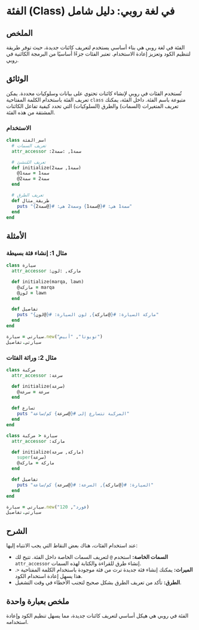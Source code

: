 <!--
Meta Description: # الفئة (Class) في لغة روبي: دليل شامل ## الملخص الفئة في لغة روبي هي بناء أساسي يستخدم لتعريف كائنات جديدة، حيث توفر طريقة لتنظيم الكود وتعزيز إعادة ...
Meta Keywords: end, ماركة, الفئة, def, سرعة
-->

# الفئة (Class) في لغة روبي: دليل شامل

## الملخص
الفئة في لغة روبي هي بناء أساسي يستخدم لتعريف كائنات جديدة، حيث توفر طريقة لتنظيم الكود وتعزيز إعادة الاستخدام. تعتبر الفئات جزءًا أساسيًا من البرمجة الكائنية في روبي.

## الوثائق
تُستخدم الفئات في روبي لإنشاء كائنات تحتوي على بيانات وسلوكيات محددة. يمكن تعريف الفئة باستخدام الكلمة المفتاحية `class` متبوعة باسم الفئة. داخل الفئة، يمكنك تعريف المتغيرات (السمات) والطرق (السلوكيات) التي تحدد كيفية تفاعل الكائنات المشتقة من هذه الفئة.

### الاستخدام
```ruby
class اسم_الفئة
  # تعريف السمات
  attr_accessor :سمة1, :سمة2

  # تعريف المُنشئ
  def initialize(سمة1, سمة2)
    @سمة1 = سمة1
    @سمة2 = سمة2
  end

  # تعريف الطرق
  def طريقة_مثال
    puts "سمة1 هي: #{@سمة1} وسمة2 هي: #{@سمة2}"
  end
end
```

## الأمثلة
### مثال 1: إنشاء فئة بسيطة
```ruby
class سيارة
  attr_accessor :ماركة, :لون

  def initialize(marqa, lawn)
    @ماركة = marqa
    @لون = lawn
  end

  def تفاصيل
    puts "ماركة السيارة: #{@ماركة}, لون السيارة: #{@لون}"
  end
end

سيارتي = سيارة.new("تويوتا", "أبيض")
سيارتي.تفاصيل
```

### مثال 2: وراثة الفئات
```ruby
class مركبة
  attr_accessor :سرعة

  def initialize(سرعة)
    @سرعة = سرعة
  end

  def تسارع
    puts "المركبة تتسارع إلى #{@سرعة} كم/ساعة"
  end
end

class سيارة < مركبة
  attr_accessor :ماركة

  def initialize(ماركة, سرعة)
    super(سرعة)
    @ماركة = ماركة
  end

  def تفاصيل
    puts "السيارة: #{@ماركة}, السرعة: #{@سرعة} كم/ساعة"
  end
end

سيارتي = سيارة.new("فورد", 120)
سيارتي.تفاصيل
```

## الشرح
عند استخدام الفئات، هناك بعض النقاط التي يجب الانتباه إليها:

- **السمات الخاصة:** استخدم `@` لتعريف السمات الخاصة داخل الفئة. تتيح لك `attr_accessor` إنشاء طرق للقراءة والكتابة لهذه السمات.
- **الميراث:** يمكنك إنشاء فئة جديدة ترث من فئة موجودة باستخدام الكلمة المفتاحية `<`. هذا يسهل إعادة استخدام الكود.
- **الطرق:** تأكد من تعريف الطرق بشكل صحيح لتجنب الأخطاء في وقت التشغيل.

## ملخص بعبارة واحدة
الفئة في روبي هي هيكل أساسي لتعريف كائنات جديدة، مما يسهل تنظيم الكود وإعادة استخدامه.